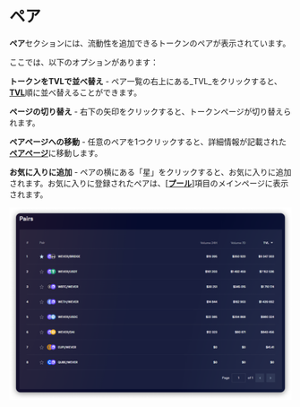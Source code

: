 # ペア

**ペア**セクションには、流動性を追加できるトークンのペアが表示されています。

ここでは、以下のオプションがあります：

**トークンをTVLで並べ替え** - ペア一覧の右上にある_TVL_をクリックすると、[**TVL**](tvl.md)順に並べ替えることができます。

**ページの切り替え** - 右下の矢印をクリックすると、トークンページが切り替えられます。

**ペアページへの移動** - 任意のペアを1つクリックすると、詳細情報が記載された[**ペアページ**](../../../pairs/)に移動します。

**お気に入りに追加** - ペアの横にある「星」をクリックすると、お気に入りに追加されます。お気に入りに登録されたペアは、\[[**プール**](../../../pools/)]項目のメインページに表示されます。

![](<../../../../.gitbook/assets/image (153).png>)

